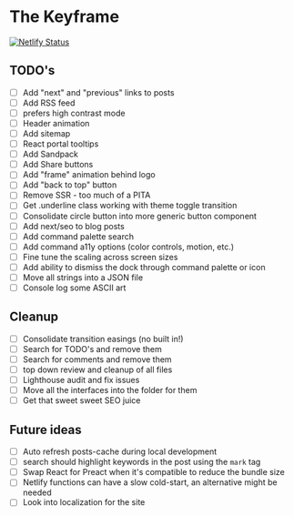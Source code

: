 # The Keyframe

[![Netlify Status](https://api.netlify.com/api/v1/badges/fa20d50a-d2a8-4938-8ca6-855a04c3f0e6/deploy-status)](https://app.netlify.com/sites/thekeyframe/deploys)

## TODO's

- [ ] Add "next" and "previous" links to posts
- [ ] Add RSS feed
- [ ] prefers high contrast mode
- [ ] Header animation
- [ ] Add sitemap
- [ ] React portal tooltips
- [ ] Add Sandpack
- [ ] Add Share buttons
- [ ] Add "frame" animation behind logo
- [ ] Add "back to top" button
- [ ] Remove SSR - too much of a PITA
- [ ] Get .underline class working with theme toggle transition
- [ ] Consolidate circle button into more generic button component
- [ ] Add next/seo to blog posts
- [ ] Add command palette search
- [ ] Add command a11y options (color controls, motion, etc.)
- [ ] Fine tune the scaling across screen sizes
- [ ] Add ability to dismiss the dock through command palette or icon
- [ ] Move all strings into a JSON file
- [ ] Console log some ASCII art

## Cleanup

- [ ] Consolidate transition easings (no built in!)
- [ ] Search for TODO's and remove them
- [ ] Search for comments and remove them
- [ ] top down review and cleanup of all files
- [ ] Lighthouse audit and fix issues
- [ ] Move all the interfaces into the folder for them
- [ ] Get that sweet sweet SEO juice

## Future ideas

- [ ] Auto refresh posts-cache during local development
- [ ] search should highlight keywords in the post using the `mark` tag
- [ ] Swap React for Preact when it's compatible to reduce the bundle size
- [ ] Netlify functions can have a slow cold-start, an alternative might be needed
- [ ] Look into localization for the site
